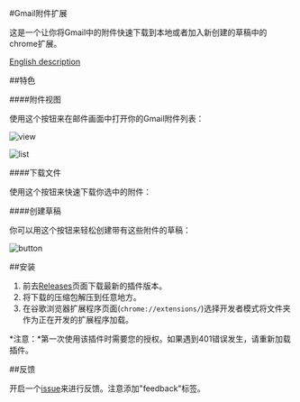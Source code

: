 #Gmail附件扩展

这是一个让你将Gmail中的附件快速下载到本地或者加入新创建的草稿中的chrome扩展。

[English description](https://github.com/pokerG/Gmail-attachment-extension/blob/master/README.md)

##特色

####附件视图

使用这个按钮来在邮件画面中打开你的Gmail附件列表：

![view](http://gmail-attachment-extension.qiniudn.com/view.jpg)

![list](http://gmail-attachment-extension.qiniudn.com/list.jpg)

####下载文件

使用这个按钮来快速下载你选中的附件：

####创建草稿

你可以用这个按钮来轻松创建带有这些附件的草稿：

![button](http://gmail-attachment-extension.qiniudn.com/createdownload.jpg)

##安装

1. 前去[Releases](https://github.com/pokerG/Gmail-attachment-extension/releases)页面下载最新的插件版本。
2. 将下载的压缩包解压到任意地方。
3. 在谷歌浏览器扩展程序页面(`chrome://extensions/`)选择开发者模式将文件夹作为正在开发的扩展程序加载。

*注意：*第一次使用该插件时需要您的授权。如果遇到401错误发生，请重新加载插件。

##反馈

开启一个[issue](https://github.com/pokerG/Gmail-attachment-extension/issues/new)来进行反馈。注意添加"feedback"标签。


